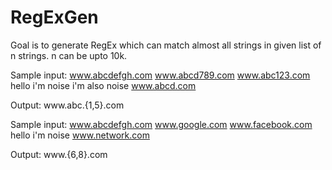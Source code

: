 # RegExGen
Goal is to generate RegEx which can match almost all strings in given list of n strings.
n can be upto 10k.

Sample input:
www.abcdefgh.com
www.abcd789.com
www.abc123.com
hello i'm noise
i'm also noise
www.abcd.com

Output: www\.abc.{1,5}\.com

Sample input:
www.abcdefgh.com
www.google.com
www.facebook.com
hello i'm noise
www.network.com

Output: www\.{6,8}\.com


